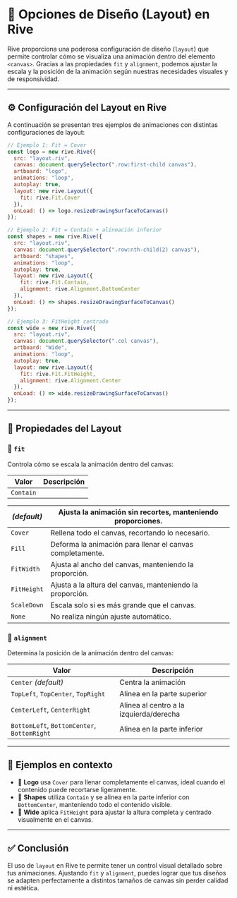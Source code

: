 # 🧩 Opciones de Diseño (Layout) en Rive

Rive proporciona una poderosa configuración de diseño (`layout`) que permite controlar cómo se visualiza una animación dentro del elemento `<canvas>`. Gracias a las propiedades `fit` y `alignment`, podemos ajustar la escala y la posición de la animación según nuestras necesidades visuales y de responsividad.

---

## ⚙️ Configuración del Layout en Rive

A continuación se presentan tres ejemplos de animaciones con distintas configuraciones de layout:

```javascript
// Ejemplo 1: Fit = Cover
const logo = new rive.Rive({
  src: "layout.riv",
  canvas: document.querySelector(".row:first-child canvas"),
  artboard: "logo",
  animations: "loop",
  autoplay: true,
  layout: new rive.Layout({
    fit: rive.Fit.Cover
  }),
  onLoad: () => logo.resizeDrawingSurfaceToCanvas()
});

// Ejemplo 2: Fit = Contain + alineación inferior
const shapes = new rive.Rive({
  src: "layout.riv",
  canvas: document.querySelector(".row:nth-child(2) canvas"),
  artboard: "shapes",
  animations: "loop",
  autoplay: true,
  layout: new rive.Layout({
    fit: rive.Fit.Contain,
    alignment: rive.Alignment.BottomCenter
  }),
  onLoad: () => shapes.resizeDrawingSurfaceToCanvas()
});

// Ejemplo 3: FitHeight centrado
const wide = new rive.Rive({
  src: "layout.riv",
  canvas: document.querySelector(".col canvas"),
  artboard: "Wide",
  animations: "loop",
  autoplay: true,
  layout: new rive.Layout({
    fit: rive.Fit.FitHeight,
    alignment: rive.Alignment.Center
  }),
  onLoad: () => wide.resizeDrawingSurfaceToCanvas()
});
```

---

## 🔧 Propiedades del Layout

### 🔹 `fit`

Controla cómo se escala la animación dentro del canvas:

| Valor      | Descripción |
| ---------- | ----------- |
| `Contain`  |             |

| *(default)* | Ajusta la animación sin recortes, manteniendo proporciones. |
| ----------- | ----------------------------------------------------------- |
| `Cover`     | Rellena todo el canvas, recortando lo necesario.            |
| `Fill`      | Deforma la animación para llenar el canvas completamente.   |
| `FitWidth`  | Ajusta al ancho del canvas, manteniendo la proporción.      |
| `FitHeight` | Ajusta a la altura del canvas, manteniendo la proporción.   |
| `ScaleDown` | Escala solo si es más grande que el canvas.                 |
| `None`      | No realiza ningún ajuste automático.                        |

### 🔹 `alignment`

Determina la posición de la animación dentro del canvas:

| Valor                                       | Descripción                             |
| ------------------------------------------- | --------------------------------------- |
| `Center` *(default)*                        | Centra la animación                     |
| `TopLeft`, `TopCenter`, `TopRight`          | Alinea en la parte superior             |
| `CenterLeft`, `CenterRight`                 | Alinea al centro a la izquierda/derecha |
| `BottomLeft`, `BottomCenter`, `BottomRight` | Alinea en la parte inferior             |

---

## 🧪 Ejemplos en contexto

- 🔸 **Logo** usa `Cover` para llenar completamente el canvas, ideal cuando el contenido puede recortarse ligeramente.
- 🔸 **Shapes** utiliza `Contain` y se alinea en la parte inferior con `BottomCenter`, manteniendo todo el contenido visible.
- 🔸 **Wide** aplica `FitHeight` para ajustar la altura completa y centrado visualmente en el canvas.

---

## ✅ Conclusión

El uso de `layout` en Rive te permite tener un control visual detallado sobre tus animaciones. Ajustando `fit` y `alignment`, puedes lograr que tus diseños se adapten perfectamente a distintos tamaños de canvas sin perder calidad ni estética.


